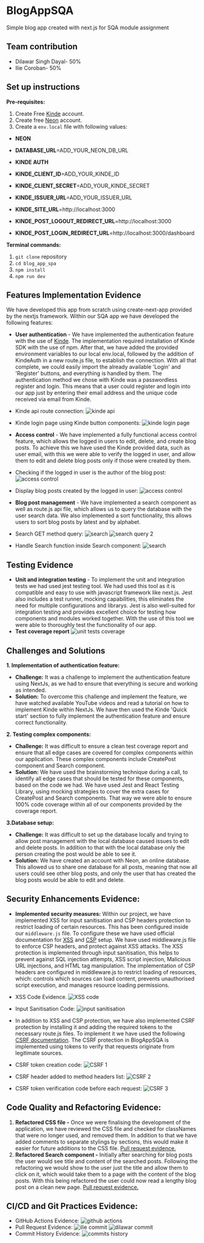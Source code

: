 # BlogAppSQA

Simple blog app created with next.js for SQA module assignment

## Team contribution

- Dilawar Singh Dayal- 50%
- Ilie Coroban- 50%

## Set up instructions

**Pre-requisites:**

1. Create Free [Kinde](https://kinde.com/) account.
2. Create free [Neon](https://neon.tech/?ref=dgys) account.
3. Create a `env.local` file with following values:

- **NEON**
- **DATABASE_URL**=ADD_YOUR_NEON_DB_URL

- **KINDE AUTH**
- **KINDE_CLIENT_ID**=ADD_YOUR_KINDE_ID
- **KINDE_CLIENT_SECRET**=ADD_YOUR_KINDE_SECRET
- **KINDE_ISSUER_URL**=ADD_YOUR_ISSUER_URL
- **KINDE_SITE_URL**=http://localhost:3000
- **KINDE_POST_LOGOUT_REDIRECT_URL**=http://localhost:3000
- **KINDE_POST_LOGIN_REDIRECT_URL**=http://localhost:3000/dashboard

**Terminal commands:**

1. `git clone` repository
2. `cd blog_app_spa`
3. `npm install`
4. `npm run dev`

## Features Implementation Evidence

We have developed this app from scratch using create-next-app provided by the nextjs framework.
Within our SQA app we have developed the following features:

- **User authentication** - We have implemented the authentication feature with the use of [Kinde](https://kinde.com). The implementation required installation of Kinde SDK with the use of npm. After that, we have added the provided environment variables to our local env.local, followed by the addition of KindeAuth in a new route.js file, to establish the connection. With all that complete, we could easily import the already available 'Login' and 'Register' buttons, and everything is handled by them. The authentication method we chose with Kinde was a passwordless register and login. This means that a user could register and login into our app just by entering their email address and the unique code received via email from Kinde.
- Kinde api route connection:
  ![kinde api](images/kinde-auth1.png)

- Kinde login page using Kinde button components:
  ![kinde login page](images/kinde-auth2.png)

- **Access control** - We have implemented a fully functional access control feature, which allows the logged in users to edit, delete, and create blog posts. To achieve this we have used the Kinde provided data, such as user email, with this we were able to verify the logged in user, and allow them to edit and delete blog posts only if those were created by them.
- Checking if the logged in user is the author of the blog post:
  ![access control](images/access-control1.png)

- Display blog posts created by the logged in user:
  ![access control](images/access-control2.png)

- **Blog post management** - We have implemented a search component as well as route.js api file, which allows us to query the database with the user search data. We also implemented a sort functionality, this allows users to sort blog posts by latest and by alphabet.
- Search GET method query:
  ![search](images/search-query1.png)
  ![search query 2](images/search-query2.png)

- Handle Search function inside Search component:
  ![search](images/handle-search.png)

## Testing Evidence

- **Unit and integration testing** - To implement the unit and integration tests we had used jest testing tool. We had used this tool as it is compatible and easy to use with javascript framework like next.js. Jest also includes a test runner, mocking capabilities, this eliminates the need for multiple configurations and librarys. Jest is also well-suited for integration testing and provides excellent choice for testing how components and modules worked together. With the use of this tool we were able to thoroughly test the functionality of our app.
- **Test coverage report**
  ![unit tests coverage](images/SQA_unit_test_coverage.png)

## Challenges and Solutions

**1. Implementation of authentication feature:**

- **Challenge:** It was a challenge to implement the authentication feature using NextJs, as we had to ensure that everything is secure and working as intended.
- **Solution:** To overcome this challenge and implement the feature, we have watched available YouTube videos and read a tutorial on how to implement Kinde within NextJs. We have then used the Kinde 'Quick start' section to fully implement the authentication feature and ensure correct functionality.

**2. Testing complex components:**

- **Challenge:** It was difficult to ensure a clean test coverage report and ensure that all edge cases are covered for complex components within our application. These complex components include CreatePost component and Search component.
- **Solution:** We have used the brainstorming technique during a call, to identify all edge cases that should be tested for these components, based on the code we had. We have used Jest and React Testing Library, using mocking strategies to cover the extra cases for CreatePost and Search components. That way we were able to ensure 100% code coverage within all of our components provided by the coverage report.

**3.Database setup:**

- **Challenge:** It was difficult to set up the database locally and trying to allow post management with the local database caused issues to edit and delete posts. In addition to that with the local database only the person creating the post would be able to see it.
- **Solution:** We have created an account with Neon, an online database. This allowed us to share one database for all posts, meaning that now all users could see other blog posts, and only the user that has created the blog posts would be able to edit and delete.

## Security Enhancements Evidence:

- **Implemented security measures:** Within our project, we have implemented XSS for input sanitisation and CSP headers protection to restrict loading of certain resources. This has been configured inside our `middleware.js` file. To configure these we have used official documentation for [XSS](https://vercel.com/guides/understanding-xss-attacks) and [CSP](https://nextjs.org/docs/pages/building-your-application/configuring/content-security-policy) setup. We have used middleware.js file to enforce CSP headers, and protect against XSS attacks. The XSS protection is implemented through input sanitisation, this helps to prevent against SQL injection attempts, XSS script injection, Malicious URL injections, and HTML tag manipulation. The implementation of CSP headers are configured in middleware.js to restrict loading of resources, which: controls which sources can load content, prevents unauthorised script execution, and manages resource loading permissions.
- XSS Code Evidence.
  ![XSS code](images/security-headers.png)
- Input Sanitisation Code:
  ![input sanitisation](images/sanitisation.png)
- In addition to XSS and CSP protection, we have also implemented CSRF protection by installing it and adding the required tokens to the necessary route.js files. To implement it we have used the following [CSRF documentation](https://nextjs.org/blog/security-nextjs-server-components-actions). The CSRF protection in BlogAppSQA is implemented using tokens to verify that requests originate from legitimate sources.
- CSRF token creation code:
  ![CSRF 1](images/csrf-code1.png)

- CSRF header added to method headers list:
  ![CSRF 2](images/csrf-code2.png)

- CSRF token verification code before each request:
  ![CSRF 3](images/csrf-code3.png)

## Code Quality and Refactoring Evidence:

1. **Refactored CSS file -** Once we were finalising the development of the application, we have reviewed the CSS file and checked for classNames that were no longer used, and removed them. In addition to that we have added comments to separate stylings by sections, this would make it easier for future additions to the CSS file. [Pull request evidence.](https://github.com/ilie207/BlogAppSQA/commit/6f4ccc7d8df68f11f9d9140f8850ad62230da545)
2. **Refactored Search component -** Initially after searching for blog posts the user would see title and content of the searched posts. Following the refactoring we would show to the user just the title and allow them to click on it, which would take them to a page with the content of the blog posts. With this being refactored the user could now read a lengthy blog post on a clean new page. [Pull request evidence.](https://github.com/ilie207/BlogAppSQA/pull/21/files)

## CI/CD and Git Practices Evidence:

- GitHub Actions Evidence:
  ![github actions](images/github-actions.png)
- Pull Request Evidence:
  ![ilie commit](images/ilie-commit.png)
  ![dilawar commit](images/dilawar-commit.png)
- Commit History Evidence:
  ![commits history](images/commits-history.png)
